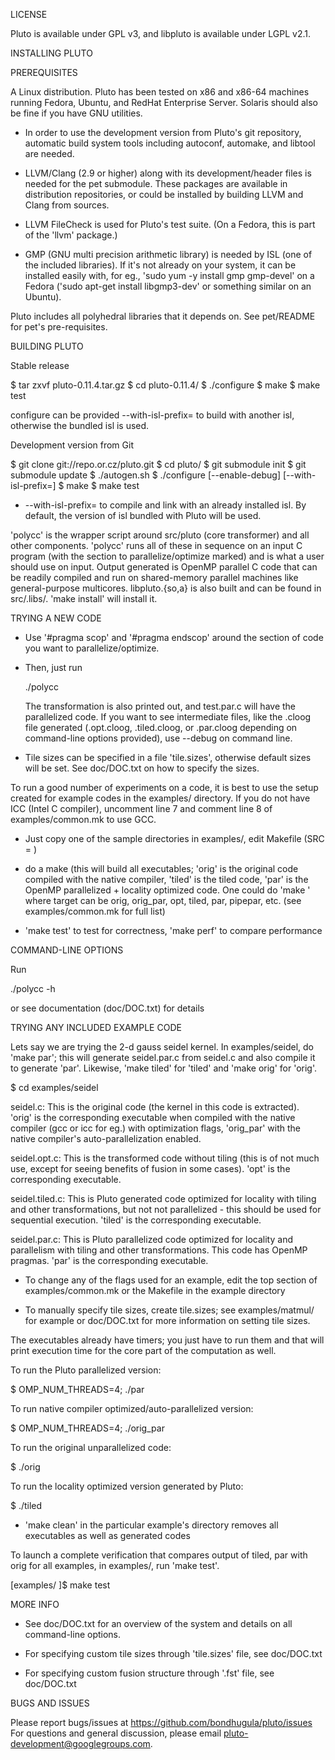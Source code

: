 LICENSE

Pluto is available under GPL v3, and libpluto is available under LGPL v2.1.

INSTALLING PLUTO

PREREQUISITES

A Linux distribution. Pluto has been tested on x86 and x86-64 machines 
running Fedora, Ubuntu, and RedHat Enterprise Server.  Solaris should also be 
fine if you have GNU utilities. 

- In order to use the development version from Pluto's git repository, automatic 
  build system tools including autoconf, automake, and libtool are needed.  

- LLVM/Clang (2.9 or higher) along with its development/header files is needed 
  for the pet submodule. These packages are available in distribution 
  repositories, or could be installed by building LLVM and Clang from sources.

- LLVM FileCheck is used for Pluto's test suite. (On a Fedora, this is part of 
  the 'llvm' package.)

- GMP (GNU multi precision arithmetic library) is needed by ISL (one of the 
  included libraries).  If it's not already on your system, it can be installed 
  easily with, for eg., 'sudo yum -y install gmp gmp-devel' on a Fedora ('sudo 
  apt-get install libgmp3-dev' or something similar on an Ubuntu).  
  
Pluto includes all polyhedral libraries that it depends on. See pet/README for 
pet's pre-requisites. 


BUILDING PLUTO

Stable release

$ tar zxvf pluto-0.11.4.tar.gz
$ cd pluto-0.11.4/
$ ./configure
$ make
$ make test

configure can be provided --with-isl-prefix=<isl install location> to 
build with another isl, otherwise the bundled isl is used.

Development version from Git

$ git clone git://repo.or.cz/pluto.git
$ cd pluto/
$ git submodule init 
$ git submodule update
$ ./autogen.sh
$ ./configure [--enable-debug] [--with-isl-prefix=<isl install location>]
$ make
$ make test

* --with-isl-prefix=<location> to compile and link with an already installed 
isl. By default, the version of isl bundled with Pluto will be used.

'polycc' is the wrapper script around src/pluto (core transformer) and all 
other components. 'polycc' runs all of these in sequence on an input C 
program (with the section to  parallelize/optimize marked) and is what a 
user should use on input. Output generated is OpenMP parallel C code that 
can be readily compiled and run on shared-memory parallel machines like 
general-purpose multicores. libpluto.{so,a} is also built and can be found 
in src/.libs/. 'make install' will install it.


TRYING A NEW CODE

- Use '#pragma scop' and '#pragma endscop' around the section of code 
  you want to parallelize/optimize.

- Then, just run 
    
    ./polycc <C source file>

  The transformation is also printed out, and test.par.c will have the 
  parallelized code. If you want to see intermediate files, like the 
  .cloog file generated (.opt.cloog, .tiled.cloog, or .par.cloog 
  depending on command-line options provided), use --debug on command 
  line.

- Tile sizes can be specified in a file 'tile.sizes', otherwise default 
  sizes will be set. See doc/DOC.txt on how to specify the sizes.

To run a good number of experiments on a code, it is best to use the setup 
created for example codes in the examples/ directory.  If you do not have 
ICC (Intel C compiler), uncomment line 7 and comment line 
8 of examples/common.mk to use GCC.

- Just copy one of the sample directories in examples/, edit Makefile (SRC = 
  )

- do a make (this will build all executables; 'orig' is the original code 
  compiled with the native compiler, 'tiled' is the tiled code, 'par' is 
  the OpenMP parallelized + locality optimized code. One could do 'make 
  <target>' where target can be orig, orig_par, opt, tiled, par, 
  pipepar, etc.  (see examples/common.mk for full list)

- 'make test' to test for correctness, 'make perf' to compare 
  performance


COMMAND-LINE OPTIONS

Run

./polycc -h 

or see documentation (doc/DOC.txt) for details


TRYING ANY INCLUDED EXAMPLE CODE

Lets say we are trying the 2-d gauss seidel kernel. In examples/seidel, do 
'make par'; this will generate seidel.par.c from seidel.c and also compile 
it to generate 'par'.  Likewise, 'make tiled' for 'tiled' and 'make orig' 
for 'orig'.

$ cd examples/seidel

seidel.c: This is the original code (the kernel in this code is extracted).  
'orig' is the corresponding executable when compiled with the native 
compiler (gcc or icc for eg.) with optimization flags, 'orig_par' with the 
native compiler's auto-parallelization enabled.

seidel.opt.c: This is the transformed code without tiling (this is of not 
much use, except for seeing benefits of fusion in some cases). 'opt' is the 
corresponding executable.

seidel.tiled.c: This is Pluto generated code optimized for locality with 
tiling and other transformations, but not not parallelized - this should be 
used for sequential execution. 'tiled' is the corresponding executable.

seidel.par.c: This is Pluto parallelized code optimized for locality and 
parallelism  with tiling and other transformations. This code has OpenMP 
pragmas. 'par' is the corresponding executable.

- To change any of the flags used for an example, edit the top section of 
  examples/common.mk or the Makefile in the example directory

- To manually specify tile sizes, create tile.sizes; see examples/matmul/ 
   for example or doc/DOC.txt for more information on setting tile sizes. 

The executables already have timers; you just have to run them and that will 
print execution time for the core part of the computation as well.

To run the Pluto parallelized version:

$ OMP_NUM_THREADS=4; ./par

To run native compiler optimized/auto-parallelized version:

$ OMP_NUM_THREADS=4; ./orig_par

To run the original unparallelized code:

$ ./orig

To run the locality optimized version generated by Pluto:

$ ./tiled

- 'make clean' in the particular example's directory removes all executables 
    as well as generated codes

To launch a complete verification that compares output of tiled, par
with orig for all examples, in examples/, run 'make test'.

[examples/ ]$ make test


MORE INFO

* See doc/DOC.txt for an overview of the system and details on all 
command-line options.

* For specifying custom tile sizes through 'tile.sizes' file, see 
doc/DOC.txt

* For specifying custom fusion structure through '.fst' file, see 
doc/DOC.txt


BUGS AND ISSUES

Please report bugs/issues at https://github.com/bondhugula/pluto/issues  
For questions and general discussion, please email 
pluto-development@googlegroups.com.
